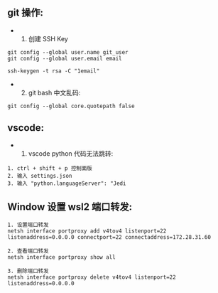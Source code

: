 ## git 操作:

- 1. 创建 SSH Key

```
git config --global user.name git_user
git config --global user.email email

ssh-keygen -t rsa -C "1email"
```

- 2. git bash 中文乱码:

```
git config --global core.quotepath false
```

## vscode:

- 1. vscode python 代码无法跳转:

```
1. ctrl + shift + p 控制面版
2. 输入 settings.json
3. 输入 "python.languageServer": "Jedi
```

## Window 设置 wsl2 端口转发:

```
1. 设置端口转发
netsh interface portproxy add v4tov4 listenport=22 listenaddress=0.0.0.0 connectport=22 connectaddress=172.28.31.60

2. 查看端口转发
netsh interface portproxy show all

3. 删除端口转发
netsh interface portproxy delete v4tov4 listenport=22 listenaddress=0.0.0.0
```
